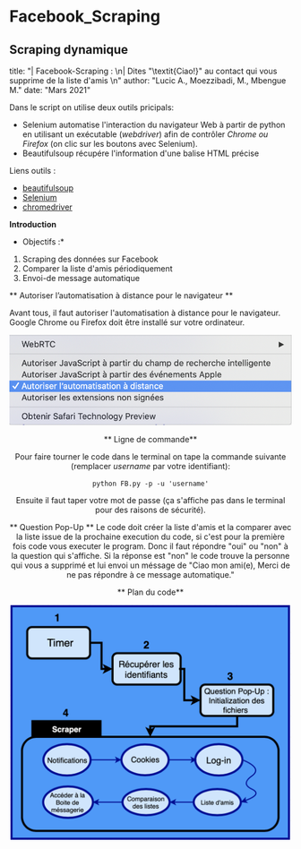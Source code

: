 # Facebook_Scraping
 Scraping dynamique
---
title: "| Facebook-Scraping : \n| Dites \"\\textit{Ciao!}\" au contact qui vous supprime
  de la liste d'amis  \n"
author: "Lucic A., Moezzibadi, M., Mbengue M."
date: "Mars 2021"

Dans le script on utilise deux outils pricipals:
* Selenium automatise l'interaction du navigateur Web à partir de python en utilisant un exécutable (*webdriver*) afin de contrôler *Chrome ou Firefox* (on clic sur les boutons avec Selenium).
* Beautifulsoup récupére l'information d'une balise HTML précise

Liens outils :

* [beautifulsoup](https://pypi.org/project/beautifulsoup4/)
* [Selenium](https://www.selenium.dev)
* [chromedriver](https://chromedriver.storage.googleapis.com/index.html)


**Introduction**

* Objectifs :*
1) Scraping des données sur Facebook
2) Comparer la liste d'amis périodiquement
3) Envoi-de message automatique 


** Autoriser l’automatisation à distance pour le navigateur **

Avant tous, il faut autoriser l'automatisation à distance pour le navigateur. Google Chrome ou Firefox doit être installé sur votre ordinateur.

<center> 

![Automatisation à distance](Auto.png)

<center>

** Ligne de commande**

Pour faire tourner le code dans le terminal on tape la commande suivante (remplacer *username* par votre identifiant):
```{python, echo=TRUE}
python FB.py -p -u 'username'
```
Ensuite il faut taper votre mot de passe (ça s'affiche pas dans le terminal pour des raisons de sécurité).

** Question Pop-Up **
Le code doit créer la liste d'amis et la comparer avec la liste issue de la prochaine execution du code,  si c'est pour la première fois code vous executer le program. Donc il faut répondre "oui" ou "non" à la question qui s'affiche. Si la réponse est "non" le code trouve la personne qui vous a supprimé et lui envoi un méssage de "Ciao mon ami(e), Merci de ne pas répondre à ce message automatique."

** Plan du code**

![Différents parties du code](Struc.png)

